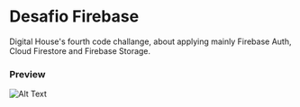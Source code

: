 # Desafio Firebase
Digital House's fourth code challange, about applying mainly Firebase Auth, Cloud Firestore and Firebase Storage.

### Preview
![Alt Text](https://github.com/VicPrieto/Desafio-Firebase/blob/master/app/src/main/res/drawable-v24/firebase.gif)
